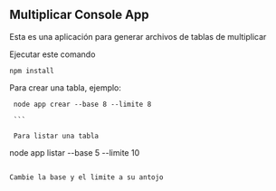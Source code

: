 
## Multiplicar Console App

Esta es una aplicación para generar archivos de tablas de
multiplicar

Ejecutar este comando

````
npm install

````

Para crear una tabla, ejemplo:

````
 node app crear --base 8 --limite 8

 ```

 Para listar una tabla

 ````
 node app listar --base 5 --limite 10

 ````

Cambie la base y el limite a su antojo

